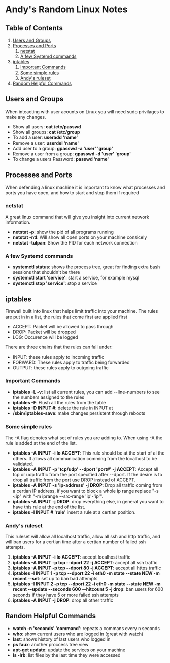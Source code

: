 # Andy's Random Linux Notes

## Table of Contents

1.  [Users and Groups](#users-and-groups)
2.  [Processes and Ports](#processes-and-ports)
    1.  [netstat](#netstat)
    2.  [A few Systemd commands](#a-few-systemd-commands)
3.  [iptables](#iptables)
    1.  [Important Commands](#important-commands)
    2.  [Some simple rules](#some-simple-rules)
    3.  [Andy's ruleset](#andy's-ruleset)
4.  [Random Helpful Commands](#random-helpful-commands)

## Users and Groups
When inteacting with user acounts on Linux you will need sudo privilages to make any changes.
*   Show all users: **cat /etc/passwd**
*   Show all groups: **cat /etc/group**
*   To add a user: **useradd 'name'**
*   Remove a user: **userdel 'name'**
*   Add user to a group: **gpasswd -a 'user' 'group'**
*   Remove a user from a group: **gpasswd -d 'user' 'group'**
*   To change a users Password: **passwd 'name'**

## Processes and Ports
When defending a linux machine it is important to know what processes and ports you have open, and how to start and stop them if required

### netstat
A great linux command that will give you insight into current network information.
*   **netstat -p**: show the pid of all programs running
*   **netstat -ntl**: Will show all open ports on your machine consicely
*   **netstat -tulpan**: Show the PID for each network connection

### A few Systemd commands
*   **systemctl status**: shows the process tree, great for finding extra bash sessions that shouldn't be there
*   **systemctl start 'service'**: start a service, for example mysql
*   **systemctl stop 'service'**: stop a service

## iptables
Firewall built into linux that helps limit traffic into your machine. The rules are put in in a list, the rules that come first are applied first
*   ACCEPT: Packet will be allowed to pass through
*   DROP: Packet will be dropped
*   LOG: Occurence will be logged

There are three chains that the rules can fall under:
*   INPUT: these rules apply to incoming traffic
*   FORWARD: These rules apply to traffic being forwarded
*   OUTPUT: these rules apply to outgoing traffic

### Important Commands
*   **iptables -L -v**: list all current rules, you can add --line-numbers to see the numbers assigned to the rules
*   **iptables -F**: Flush all the rules from the table
*   **iptables -D INPUT #**: delete the rule in INPUT at
*   **/sbin/iptables-save**: make changes persistent through reboots


### Some simple rules
The -A flag denotes what set of rules you are adding to. When using -A the rule is added at the end of the list.
*   **iptables -A INPUT -i lo ACCEPT**: This rule should be at the start of al the others. It allows all communication comming from the localhost to be validated.
*   **iptables -A INPUT -p 'tcp/udp' --dport 'port#' -j ACCEPT**: Accept all tcp or udp traffic from the port specified after --dport. If the desire is to drop all traffic from the port use DROP instead of ACCEPT.
*   **iptables -A INPUT -s 'ip-address' -j DROP**: Drop all traffic coming from a certian IP address, if you want to block a whole ip range  replace "-s <ip" with "-m iprange --src-range 'ip'-'ip'".
*   **iptables -A INPUT -j DROP**: drop everything else, in general you want to have this rule at the end of the list.
*   **iptables -I INPUT # 'rule'** insert a rule at a certian position.

### Andy's ruleset
This ruleset will allow all localhost traffic, allow all ssh and http traffic, and will ban users for a certian time after a certian number of failed ssh attempts.
1. **iptables -A INPUT -i lo ACCEPT**: accept localhost traffic
2. **iptables -A INPUT -p tcp --dport 22 -j ACCEPT**: accept all ssh traffic
3. **iptables -A INPUT -p tcp --dport 80 -j ACCEPT**: accept all https traffic
4. **iptables -I INPUT 1 -p tcp --dport 22 -i eth0 -m state --state NEW -m recent --set**: set up to ban bad attempts
5. **iptables -I INPUT 2 -p tcp --dport 22 -i eth0 -m state --state NEW -m recent --update --seconds 600 --hitcount 5 -j drop**: ban users for 600 seconds if they have 5 or more failed ssh attempts
6. **iptables -A INPUT -j DROP**: drop all other traffic

## Random Helpful Commands
*   **watch -n 'seconds' 'command'**: repeats a commans every n seconds
*   **who**: show current users who are logged in (great with watch)
*   **last**: shows history of last users who logged in
*   **ps faux**: another proccess tree view
*   **apt-get update**: update the services on your machine
*   **ls -lrb**: list files by the last time they were accessed
